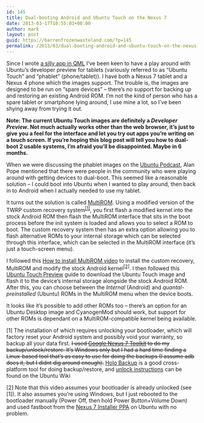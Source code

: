 ```yaml
---
id: 145
title: Dual-booting Android and Ubuntu Touch on the Nexus 7
date: 2013-03-17T10:55:03+00:00
author: mark
layout: post
guid: https://barrenfrozenwasteland.com/?p=145
permalink: /2013/03/dual-booting-android-and-ubuntu-touch-on-the-nexus-7/
---
```

Since I wrote [a silly app in QML](/2013/01/jonoboard-now-with-100-more-ubuntu/) I&#8217;ve been keen to have a play around with Ubuntu&#8217;s developer preview for tablets (variously referred to as &#8220;Ubuntu Touch&#8221; and &#8220;phablet&#8221; (phone/tablet)). I have both a Nexus 7 tablet and a Nexus 4 phone which the images support. The trouble is, the images are designed to be run on &#8220;spare devices&#8221; &#8211; there&#8217;s no support for backing up and restoring an existing Android ROM. I&#8217;m not the kind of person who has a spare tablet or smartphone lying around, I use mine a lot, so I&#8217;ve been shying away from trying it out.

**Note: The current Ubuntu Touch images are definitely a _Developer Preview_. Not much actually works other than the web browser, it&#8217;s just to give you a feel for the interface and let you try out apps you&#8217;re writing on a touch screen. If you&#8217;re hoping this blog post will tell you how to dual-boot 2 usable systems, I&#8217;m afraid you&#8217;ll be disappointed. Maybe in 6 months.**

When we were discussing the phablet images on the [Ubuntu Podcast](http://podcast.ubuntu-uk.org), Alan Pope mentioned that there were people in the community who were playing around with getting devices to dual-boot. This seemed like a reasonable solution &#8211; I could boot into Ubuntu when I wanted to play around, then back in to Android when I actually needed to use my tablet.

It turns out the solution is called [MultiROM](http://forum.xda-developers.com/showthread.php?t=2011403). Using a modified version of the TWRP custom recovery system<sup><a href="#1">[1]</a></sup>, you first flash a modified kernel into the stock Android ROM then flash the MultiROM interface that sits in the boot process before the init system is loaded and allows you to select a ROM to boot. The custom recovery system then has an extra option allowing you to flash alternative ROMs to your internal storage which can be selected through this interface, which can be selected in the MultiROM interface (it&#8217;s just a touch-screen menu).

I followed this [How to install MultiROM video](http://www.youtube.com/watch?v=w-FRRzkhFiw) to install the custom recovery, MultiROM and modify the stock Android kernel<sup><a href="#2">[2]</a></sup>. I then followed this [Ubuntu Touch Preview](http://forum.xda-developers.com/showpost.php?p=38300214&postcount=104) guide to download the Ubuntu Touch image and flash it to the device&#8217;s internal storage alongside the stock Android ROM. After this, you can choose between the _Internal_ (Android) and _quantal-preinstalled_ (Ubuntu) ROMs in the MultiROM menu when the device boots.

It looks like it&#8217;s possible to add other ROMs too &#8211; there&#8217;s an option for an Ubuntu Desktop image and CyanogenMod should work, but support for other ROMs is dependant on a MultiROM-compatible kernel being available.


<a id="1"></a>

[1] The installation of which requires unlocking your bootloader, which will factory reset your Android system and possibly void your warranty, so backup all your data first. <del datetime="2013-08-01T11:58:39+00:00">I used <a href="http://forum.xda-developers.com/showthread.php?t=1809195">Google Nexus 7 Toolkit</a> to do my backup/unlock/restore. It&#8217;s Windows only but I had a hard time finding a Linux-based tool that&#8217;s as easy to use for doing the backups (I assume adb does it, but I didnt dig around enough).</del> [Holo Backup](http://omegavesko.github.io/SimpleADBBackup/) is a good cross-platform tool for doing backup/restore, and [unlock instructions](https://wiki.ubuntu.com/Touch/Install#Step_2_-_Device_unlock) can be found on the Ubuntu Wiki

<a id="2"></a> 

[2] Note that this video assumes your bootloader is already unlocked (see [1]). It also assumes you&#8217;re using Windows, but I just rebooted to the bootloader manually (Power Off, then hold Power Button+Volume Down) and used fastboot from the [Nexus 7 Installer PPA](https://wiki.ubuntu.com/Nexus7/Installation) on Ubuntu with no problem.
